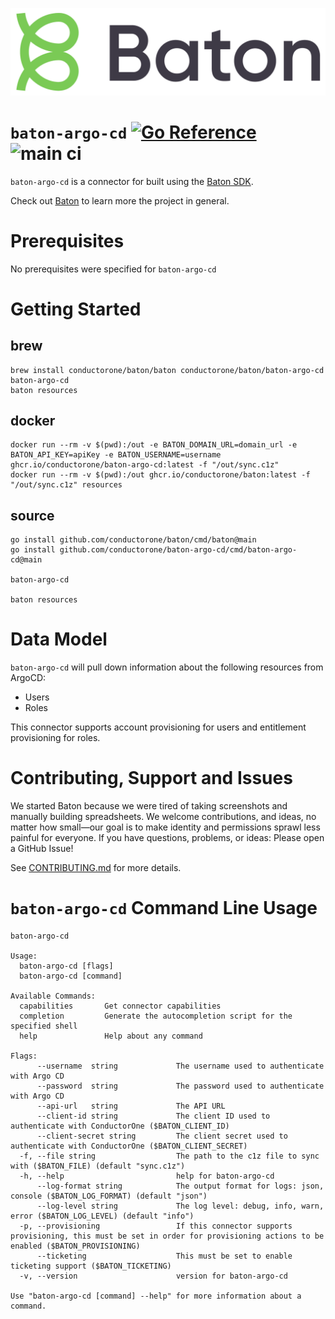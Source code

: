 ![Baton Logo](./baton-logo.png)

# `baton-argo-cd` [![Go Reference](https://pkg.go.dev/badge/github.com/conductorone/baton-argo-cd.svg)](https://pkg.go.dev/github.com/conductorone/baton-argo-cd) ![main ci](https://github.com/conductorone/baton-argo-cd/actions/workflows/main.yaml/badge.svg)

`baton-argo-cd` is a connector for built using the [Baton SDK](https://github.com/conductorone/baton-sdk).

Check out [Baton](https://github.com/conductorone/baton) to learn more the project in general.

# Prerequisites

No prerequisites were specified for `baton-argo-cd`

# Getting Started

## brew

```
brew install conductorone/baton/baton conductorone/baton/baton-argo-cd
baton-argo-cd
baton resources
```

## docker

```
docker run --rm -v $(pwd):/out -e BATON_DOMAIN_URL=domain_url -e BATON_API_KEY=apiKey -e BATON_USERNAME=username ghcr.io/conductorone/baton-argo-cd:latest -f "/out/sync.c1z"
docker run --rm -v $(pwd):/out ghcr.io/conductorone/baton:latest -f "/out/sync.c1z" resources
```

## source

```
go install github.com/conductorone/baton/cmd/baton@main
go install github.com/conductorone/baton-argo-cd/cmd/baton-argo-cd@main

baton-argo-cd

baton resources
```

# Data Model

`baton-argo-cd` will pull down information about the following resources from ArgoCD:

- Users
- Roles

This connector supports account provisioning for users and entitlement provisioning for roles.

# Contributing, Support and Issues

We started Baton because we were tired of taking screenshots and manually
building spreadsheets. We welcome contributions, and ideas, no matter how
small&mdash;our goal is to make identity and permissions sprawl less painful for
everyone. If you have questions, problems, or ideas: Please open a GitHub Issue!

See [CONTRIBUTING.md](https://github.com/ConductorOne/baton/blob/main/CONTRIBUTING.md) for more details.

# `baton-argo-cd` Command Line Usage

```
baton-argo-cd

Usage:
  baton-argo-cd [flags]
  baton-argo-cd [command]

Available Commands:
  capabilities       Get connector capabilities
  completion         Generate the autocompletion script for the specified shell
  help               Help about any command

Flags:
      --username  string             The username used to authenticate with Argo CD
      --password  string             The password used to authenticate with Argo CD
      --api-url   string             The API URL
      --client-id string             The client ID used to authenticate with ConductorOne ($BATON_CLIENT_ID)
      --client-secret string         The client secret used to authenticate with ConductorOne ($BATON_CLIENT_SECRET)
  -f, --file string                  The path to the c1z file to sync with ($BATON_FILE) (default "sync.c1z")
  -h, --help                         help for baton-argo-cd
      --log-format string            The output format for logs: json, console ($BATON_LOG_FORMAT) (default "json")
      --log-level string             The log level: debug, info, warn, error ($BATON_LOG_LEVEL) (default "info")
  -p, --provisioning                 If this connector supports provisioning, this must be set in order for provisioning actions to be enabled ($BATON_PROVISIONING)
      --ticketing                    This must be set to enable ticketing support ($BATON_TICKETING)
  -v, --version                      version for baton-argo-cd

Use "baton-argo-cd [command] --help" for more information about a command.
```
